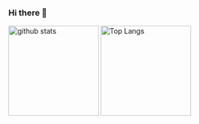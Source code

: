 ### Hi there 👋
<!--
**hecuhecu/hecuhecu** is a ✨ _special_ ✨ repository because its `README.md` (this file) appears on your GitHub profile.

Here are some ideas to get you started:

- 🔭 I’m currently working on ...
- 🌱 I’m currently learning ...
- 👯 I’m looking to collaborate on ...
- 🤔 I’m looking for help with ...
- 💬 Ask me about ...
- 📫 How to reach me: ...
- 😄 Pronouns: ...
- ⚡ Fun fact: ...
-->
<!-- ![Anurag's GitHub stats](https://github-readme-stats.vercel.app/api?username=hecuhecu&show_icons=true&theme=cobalt&count_private=true)
[![Top Langs](https://github-readme-stats.vercel.app/api/top-langs/?username=hecuhecu&theme=cobalt&layout=compact&count_private=true)](https://github.com/anuraghazra/github-readme-stats) -->

<p align="left"> 
  <img alt="github stats" height="180px" src="https://github-readme-stats.vercel.app/api?username=hecuhecu&theme=cobalt&show_icons=ture&count_private=true" />
  <img alt="Top Langs" height="180px" src="https://github-readme-stats.vercel.app/api/top-langs/?username=hecuhecu&layout=compact&show_icons=true&theme=cobalt&count_private=true" />
</p>
